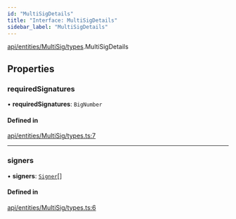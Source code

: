 ```yaml
---
id: "MultiSigDetails"
title: "Interface: MultiSigDetails"
sidebar_label: "MultiSigDetails"
---
```


[api/entities/MultiSig/types](../../../../../../modules/API/Entities/MultiSig/Types/Types.md).MultiSigDetails

## Properties

### requiredSignatures

• **requiredSignatures**: `BigNumber`

#### Defined in

[api/entities/MultiSig/types.ts:7](https://github.com/PolymeshAssociation/polymesh-sdk/blob/15be87e8/src/api/entities/MultiSig/types.ts#L7)

___

### signers

• **signers**: [`Signer`](../../../../../../modules/Types/Types.md#signer)[]

#### Defined in

[api/entities/MultiSig/types.ts:6](https://github.com/PolymeshAssociation/polymesh-sdk/blob/15be87e8/src/api/entities/MultiSig/types.ts#L6)

